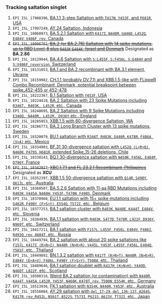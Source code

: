 ### Tracking saltation singlet

1. `EPI_ISL_17988396`, [BA.1.1 3-step Saltation with `T417N`, `Y453F`, and `P681R`, USA](https://nextstrain.org/fetch/raw.githubusercontent.com/NkRMnZr/hSC2-Tracking-Log/main/JSON/EPI_ISL_17988396_BA.1.1%2BT417N%2BY453F%2BP681R_USA.json)
2. `EPI_ISL_17997249`, [AY.24 Saltation, Indonesia](https://nextstrain.org/fetch/raw.githubusercontent.com/NkRMnZr/hSC2-Tracking-Log/main/JSON/EPI_ISL_17997249_AY.24_Saltation_Indonesia.json)
3. `EPI_ISL_18060973`, [BA.5.2.1 Saltation with `K417I`, `N440R`, `G446D`, `L452Q`, `E484V`, `V486F_rev`, Canada](https://nextstrain.org/fetch/raw.githubusercontent.com/NkRMnZr/hSC2-Tracking-Log/main/JSON/EPI_ISL_18060973%20BA.5%20Saltation%20with%20K417I,%20N440R,%20G446D,%20L452Q,%20E484V,%20V486F_rev.json?s=hCoV-19/Canada/SK-RRPL-638486/2023%7CEPI_ISL_18060973%7C2023-07-12)
4. ~~`EPI_ISL_18096761`, [BA.2 (or BA.2.76) Saltation with 14 spike mutations, up to RBD Level-8 plus `R403K` `E484K`, Israel and Denmark](https://nextstrain.org/fetch/raw.githubusercontent.com/NkRMnZr/hSC2-Tracking-Log/main/JSON/EPI_ISL_18096761%20BA.2_Level_8_Saltation_Cluster.json?label=id%3Anode_10733314)~~ Designated as **BA.2.86**
5. `EPI_ISL_18129944`, [BA.4.6 Saltation with `S:L455F`, `S:F456L`, `S:E484V` and `S:V486F_reversion`, Switzerland](https://nextstrain.org/fetch/raw.githubusercontent.com/NkRMnZr/hSC2-Tracking-Log/main/JSON/EPI_ISL_18129944%20BA.4.6%2BL455F%2BF456L_Cluster_Switzerland.json?label=id%3Anode_8183846)
6. `EPI_ISL_18131053`, [BA.1 and BA.2 recombinant with BA.3.1 element, Ukraine](https://nextstrain.org/fetch/raw.githubusercontent.com/NkRMnZr/hSC2-Tracking-Log/main/JSON/EPI_ISL_18131053%20BA.1_2_Recombinant.json?label=id%3Anode_5141547)
7. `EPI_ISL_18159982`, [CH.1.1 (probably DV.7.1) and XBB.1.5-like with FLippeR Combo Recombinant, Denmark, potential breakpoint between spike_452-455 or 452-478](https://nextstrain.org/fetch/raw.githubusercontent.com/NkRMnZr/hSC2-Tracking-Log/main/JSON/EPI_ISL_18159982%20CH.1.1%20and%20XBB.1.5-like%2BFLIP%2B478R%20Recombinant.json?label=id%3Anode_7685973)
8. `EPI_ISL_18222367`, [B.1 Saltation with `Y453F`, USA](https://nextstrain.org/fetch/raw.githubusercontent.com/NkRMnZr/hSC2-Tracking-Log/main/JSON/EPI_ISL_18222367%20B.1%20Saltation%20with%20Y453F.json?label=id:node_4087874)
9. `EPI_ISL_18224410`, [BA.2 Saltation with 23 Spike Mutations including `R346T, R403K, L452R`, etc., Canada](https://nextstrain.org/fetch/raw.githubusercontent.com/NkRMnZr/hSC2-Tracking-Log/main/JSON/EPI_ISL_18224410%20BA.2%20Saltation%20with%2023%20Spike%20Mutations.json?label=id%3Anode_7787733)
10. `EPI_ISL_18248695`, [BA.2 Saltation with 9 Spike Mutations including `E340Q, N440R, L452M, D936Y` etc., England](https://nextstrain.org/fetch/raw.githubusercontent.com/NkRMnZr/hSC2-Tracking-Log/main/JSON/EPI_ISL_18248695%20BA.2_Saltation%20with%209%20Spike%20AA%20Mutations.json?label=id%3Anode_10459399)
11. `EPI_ISL_18285953`, [XBB.1.5 with 60-divergence Saltation, WA](https://nextstrain.org/fetch/raw.githubusercontent.com/NkRMnZr/hSC2-Tracking-Log/main/JSON/EPI_ISL_18285953%20XBB.1.5%2060%20Div%20Saltation%2C%20WA.json?label=id%3Anode_7365081)
12. `EPI_ISL_18286773`, [BA.2 Long Branch Cluster with 13 spike mutations, Sweden](https://nextstrain.org/fetch/raw.githubusercontent.com/NkRMnZr/hSC2-Tracking-Log/main/JSON/EPI_ISL_18286773%20BA.2%20Long%20Branch%20with%2013%20spike%20mutations%2C%20Sweden.json?label=id%3Anode_10453679)
13. `EPI_ISL_18320079`, [BU.1 saltation with `R346T`, `R403K`, `G446R`, `K478R`, `F486A (V>A)` etc., Mexico](https://nextstrain.org/fetch/raw.githubusercontent.com/NkRMnZr/hSC2-Tracking-Log/main/JSON/EPI_ISL_18320079%2C%20BU.1%20saltation%20with%20R346T%2C%20R403K%2C%20G446R%2C%20K478R%2C%20F486A%20from%20Mexico.json?label=id:node_9881918)
14. `EPI_ISL_18334903`, [BF.31 30-divergence saltation with `L452Q (L>R>Q)`, `N460K`, `P479S`, `H681R`, extended Spike_15-26 deletions, Chile](https://nextstrain.org/fetch/raw.githubusercontent.com/NkRMnZr/hSC2-Tracking-Log/main/JSON/EPI_ISL_18334903%2C%20BF.31%2030-divergence%20saltation%20with%20L452Q%2C%20N460K%2C%20P479S%2C%20H681R%2C%20Chile.json?label=id%3Anode_10951126)
15. `EPI_ISL_18338143`, [BQ.1 30-divergence saltation with `N450K`, `F456L`, `E484P`, `D796Y`, France](https://nextstrain.org/fetch/raw.githubusercontent.com/NkRMnZr/hSC2-Tracking-Log/main/JSON/EPI_ISL_18338143%2C%20BQ.1%2030-divergence%20saltation%20with%20N450K%2C%20F456L%2C%20E484P%2C%20D796Y%2C%20France.json?label=id%3Anode_5198567)
16. ~~`EPI_ISL_18342927`, [XBC.1.7.1 and FL.23.2.1 Recombinant, Philippines](https://nextstrain.org/fetch/raw.githubusercontent.com/NkRMnZr/hSC2-Tracking-Log/main/JSON/EPI_ISL_18342927%20XBC%20and%20XBB%20Recombinant%2C%20Philippines.json?label=id:node_10956037)~~ Designated as **XCU**
17. `EPI_ISL_18352397`, [XBB.1.5 50-divergence saltation with `Q14R`, `S490Y`, `Q613L`, etc., Australia](https://nextstrain.org/fetch/raw.githubusercontent.com/NkRMnZr/hSC2-Tracking-Log/main/JSON/EPI_ISL_18352397%2C%20XBB.1.5%2050-divergence%20saltation%20with%20Q14R%2C%20S490Y%2C%20Q613L%2C%20Australia.json?label=id%3Anode_4304540)
18. `EPI_ISL_18360507`, [BA.5.2.6 Saltation with 11-aa RBD Mutations including `R403K`, `V445A`, `N460H`, `Y453F`, `T470N`, `F490S`, Denmark](https://nextstrain.org/fetch/raw.githubusercontent.com/NkRMnZr/hSC2-Tracking-Log/main/JSON/EPI_ISL_18360507%20BA.5.2.6%20Saltation%20with%2011-aa%20RBD%20Mutations%20including%20R403K%2C%20V445A%2C%20N460H%2C%20Y453F%2C%20T470N%2C%20F490S%2C%20Denmark.json?label=id:node_6206616)
19. `EPI_ISL_18370960`, [EU.1.1 saltation with 15+ spike mutations including `G482R`, `F490Y (F>S>Y)`, `E554Q`, `T572I`, etc., Belgium](https://nextstrain.org/fetch/raw.githubusercontent.com/NkRMnZr/hSC2-Tracking-Log/main/JSON/EPI_ISL_18370960%20EU.1.1%20saltation%20with%2015%2B%20spike%20mutations%2C%20Belgium.json?label=id:node_3789998)
20. `EPI_ISL_18377253`, [BA.1 saltation cluster with `R403K`, `N440E`, `K444T`, `E484V`, etc., Slovenia](https://nextstrain.org/fetch/raw.githubusercontent.com/NkRMnZr/hSC2-Tracking-Log/main/JSON/EPI_ISL_18377253%2C%20BA.1%20saltation%20cluster%20with%208%2B%20spike%20mutations%2C%20Slovenia.json?label=id:node_1645524)
21. `EPI_ISL_18384936`, [BA.1.1 saltation with `R403K`, `S477D`, `T478R`, `L922F`, `D936Y`, `N969T`, etc., Switzerland](https://nextstrain.org/fetch/raw.githubusercontent.com/NkRMnZr/hSC2-Tracking-Log/main/JSON/EPI_ISL_18384936%20BA.1.1%20saltation%20with%2017%20spike%20mutations%2C%20Switzerland.json?label=id:node_2254092)
22. `EPI_ISL_18417211`, [BA.1 saltation with `F157L`, `L455F`, `F456L`, `E484V`, `F486I`, `R493Q_rev`, `A684T`, etc., Russia](https://nextstrain.org/fetch/raw.githubusercontent.com/NkRMnZr/hSC2-Tracking-Log/main/JSON/EPI_ISL_18417211%20BA.1%20with%2012%20spike%20mutations%2C%20Russia.json?label=id:node_1605805)
23. `EPI_ISL_18449794`, [BA.2 saltation with about 20 spike saltations like `F157L`, `K417I (K>N>I)`, `N440R (N>K>R)`, `V445L`, `Y453F`, `L455F`, `F456L`, `E484Q`, `Y501F`, etc., Thailand](https://nextstrain.org/fetch/raw.githubusercontent.com/NkRMnZr/hSC2-Tracking-Log/main/JSON/EPI_ISL_18449794,%20BA.2%20saltation%20with%20about%2020%20spike%20mutations,%20Thailand.json?label=id:node_3089025)
24. `EPI_ISL_18449892`, [BN.1.3.2 saltation with `K417T (K>N>T)`, `N440R (N>K>R)`, `E484V (E>A>V)`, `F486L`, `F490Y (F>S>Y)`, `T500A`, etc., Thailand](https://nextstrain.org/fetch/raw.githubusercontent.com/NkRMnZr/hSC2-Tracking-Log/main/JSON/EPI_ISL_18449892,%20BN.1.3.2%20saltation%20with%2010%20spike%20mutations,%20Thailand.json?label=id:node_4153981)
25. `EPI_ISL_18489646`, [BA.1 saltation doublet with `K417H (K>N>H)`, `Y449D`, `N460T`, `L822F`, etc., Scotland](https://nextstrain.org/fetch/raw.githubusercontent.com/NkRMnZr/hSC2-Tracking-Log/main/JSON/EPI_ISL_18489646,%20BA.1%20saltation%20doublet%20with%2014%20spike%20mutations,%20Scotland.json?label=id:node_1592141)
26. `EPI_ISL_18500316`, [Weird BA.2 saltation (or contamination) with `N440R`, `K444T`, `V445A`, `L452R`, `Y453F`, `N460K`, `K478T_rev`, `T500N`, `E554K`, etc., Germany](https://nextstrain.org/fetch/raw.githubusercontent.com/NkRMnZr/hSC2-Tracking-Log/main/JSON/EPI_ISL_18500316%2C%20Weird%20BA.2%20saltation%20(or%20contamination)%20with%2016%2B%20spike%20mutations%2C%20Germany.json?s=hCoV-19/Germany/BE-ChVir44262/2023|EPI_ISL_18500316|2023-10-03)
27. `EPI_ISL_18513936`, [FK.1 saltation with `N354K`, `N440R`, `Y453F`, etc., Australia](https://nextstrain.org/fetch/raw.githubusercontent.com/NkRMnZr/hSC2-Tracking-Log/main/JSON/EPI_ISL_18513936%20FK.1%20with%20N354K,%20N440R,%20Y453F,%20NSW.json?label=id:node_4296131&s=hCoV-19/Australia/NSW-ICPMR-51044/2023%7CEPI_ISL_18513936%7C2023-11-07)
28. `EPI_ISL_18556084`, [AY.29 saltation with `del_17-29`, `del_136-137`, `A264S`, `K417R`, `rev_R452L`, `N501T`, `A522S`, `T573I`, `P621S`, `A623V`, `T732I`, etc., Japan](https://nextstrain.org/fetch/raw.githubusercontent.com/NkRMnZr/hSC2-Tracking-Log/main/JSON/EPI_ISL_18556084%20Delta-AY.29%20Japan.json?label=id:node_11141021)
